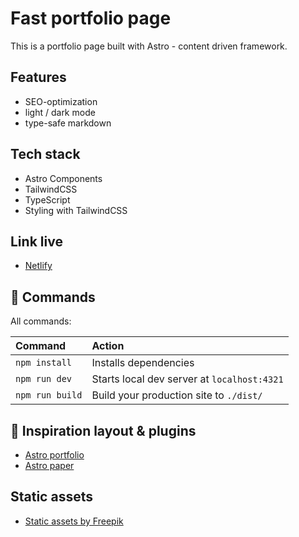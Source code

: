 # Fast portfolio page

This is a portfolio page built with Astro - content driven framework.

## Features

- SEO-optimization
- light / dark mode
- type-safe markdown


## Tech stack

- Astro Components
- TailwindCSS
- TypeScript
- Styling with TailwindCSS

## Link live

- [Netlify](https://astro-portfolio-al.netlify.app/)

## 🧞 Commands

All commands:

| Command         | Action                                      |
| :-------------- | :------------------------------------------ |
| `npm install`   | Installs dependencies                       |
| `npm run dev`   | Starts local dev server at `localhost:4321` |
| `npm run build` | Build your production site to `./dist/`     |

## 👀 Inspiration layout & plugins

- [Astro portfolio](https://github.com/veranikabarel/astro-portfolio)
- [Astro paper](https://github.com/veranikabarel/astro-portfolio)

## Static assets

- [Static assets by Freepik](https://pl.freepik.com/)
